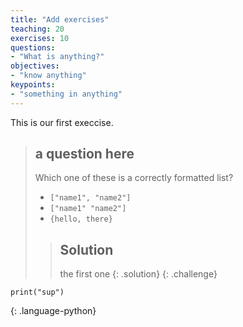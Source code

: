 ```yaml
---
title: "Add exercises"
teaching: 20
exercises: 10
questions:
- "What is anything?"
objectives:
- "know anything"
keypoints:
- "something in anything"
---
```


This is our first execcise.

> ## a question here
> 
> Which one of these is a correctly formatted list?
> - `["name1", "name2"]`
> - `["name1" "name2"]`
> - `{hello, there}`
> 
> > ## Solution
> > 
> > the first one
> {: .solution}
{: .challenge}

~~~
print("sup")
~~~
{: .language-python}
